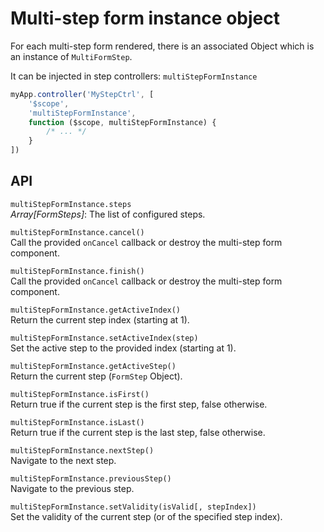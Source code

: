 # Multi-step form instance object

For each multi-step form rendered, there is an associated Object which is an instance of `MultiFormStep`.

It can be injected in step controllers: `multiStepFormInstance`

```javascript
myApp.controller('MyStepCtrl', [
    '$scope',
    'multiStepFormInstance',
    function ($scope, multiStepFormInstance) {
        /* ... */
    }
])
```

## API

<a name="steps"></a>
`multiStepFormInstance.steps`  
 _Array[FormSteps]_: The list of configured steps.

<a name="cancel"></a>
`multiStepFormInstance.cancel()`  
Call the provided `onCancel` callback or destroy the multi-step form component.

<a name="finish"></a>
`multiStepFormInstance.finish()`  
Call the provided `onCancel` callback or destroy the multi-step form component.

<a name="getActiveIndex"></a>
`multiStepFormInstance.getActiveIndex()`  
Return the current step index (starting at 1).

<a name="setActiveIndex"></a>
`multiStepFormInstance.setActiveIndex(step)`  
Set the active step to the provided index (starting at 1).

<a name="getActiveStep"></a>
`multiStepFormInstance.getActiveStep()`  
Return the current step (`FormStep` Object).

<a name="isFirst"></a>
`multiStepFormInstance.isFirst()`  
Return true if the current step is the first step, false otherwise.

<a name="isLast"></a>
`multiStepFormInstance.isLast()`  
Return true if the current step is the last step, false otherwise.

<a name="nextStep"></a>
`multiStepFormInstance.nextStep()`  
Navigate to the next step.

<a name="previousStep"></a>
`multiStepFormInstance.previousStep()`  
Navigate to the previous step.

<a name="setValidity"></a>
`multiStepFormInstance.setValidity(isValid[, stepIndex])`  
Set the validity of the current step (or of the specified step index).
